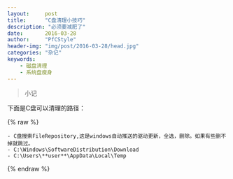 ```yaml
---
layout:		post
title:		"C盘清理小技巧"
description: "必须要减肥了"
date:		2016-03-28
author:		"PfCStyle"
header-img:	"img/post/2016-03-28/head.jpg"
categories: "杂记"
keywords:
    - 磁盘清理
    - 系统盘瘦身
---
```


> 小记

下面是C盘可以清理的路径：

{% raw %}

```path
- C盘搜索FileRepository,这是windows自动推送的驱动更新，全选，删除。如果有些删不掉就跳过。
- C:\Windows\SoftwareDistribution\Download
- C:\Users\**user**\AppData\Local\Temp
```

{% endraw %}